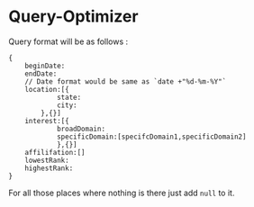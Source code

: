 # Query-Optimizer<br>
Query format will be as follows : <br>
```
{
	beginDate:
	endDate: 
	// Date format would be same as `date +"%d-%m-%Y"`
	location:[{
			state:
			city:
		},{}]
	interest:[{
			broadDomain:
			specificDomain:[specifcDomain1,specificDomain2]
			},{}]	
	affilifation:[]
	lowestRank:
	highestRank: 
}
```
For all those places where nothing is there just add `null` to it. <br>
